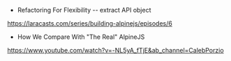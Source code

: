 - Refactoring For Flexibility -- extract API object

https://laracasts.com/series/building-alpinejs/episodes/6

- How We Compare With "The Real" AlpineJS

https://www.youtube.com/watch?v=-NL5yA_fTjE&ab_channel=CalebPorzio
